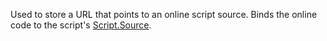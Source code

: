 Used to store a URL that points to an online script source. Binds the online code to the script's [Script.Source](https://developer.roblox.com/api-reference/property/Script/Source).